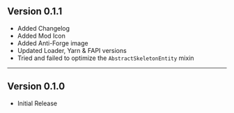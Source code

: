 Version 0.1.1
------------------------------------------------------
 - Added Changelog
 - Added Mod Icon
 - Added Anti-Forge image
 - Updated Loader, Yarn & FAPI versions
 - Tried and failed to optimize the `AbstractSkeletonEntity` mixin

------------------------------------------------------
Version 0.1.0
------------------------------------------------------
 - Initial Release